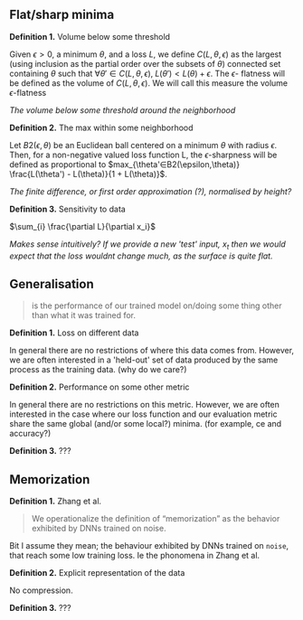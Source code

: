 ## Flat/sharp minima

<!--
- Minima w.r.t what? Inputs, parameters, outputs?
- Flatness wrt to what? Inputs, parameters, perturbations, test data, ?
-->

__Definition 1.__ Volume below some threshold

Given $\epsilon > 0$, a minimum $\theta$, and a loss $L$, we define $C(L, \theta, \epsilon)$ as the largest (using inclusion as the partial order over the subsets of $\theta$) connected set containing $\theta$ such that $\forall\theta' \in C(L, \theta, \epsilon),\;L(\theta') < L(\theta) + \epsilon$. The $\epsilon$- flatness will be defined as the volume of $C(L, \theta, \epsilon)$. We will call this measure the volume $\epsilon$-flatness

_The volume below some threshold around the neighborhood_

__Definition 2.__ The max within some neighborhood

Let $B2(\epsilon, \theta$) be an Euclidean ball centered on a minimum $\theta$ with radius $\epsilon$. Then, for a non-negative valued loss function L, the $\epsilon$-sharpness will be defined as proportional to
$max_{\theta'∈B2(\epsilon,\theta)} \frac{L(\theta') - L(\theta)}{1 + L(\theta)}$.

_The finite difference, or first order approximation (?), normalised by height?_

__Definition 3.__ Sensitivity to data

$\sum_{i} \frac{\partial L}{\partial x_i}$

_Makes sense intuitively? If we provide a new 'test' input,_ $x_t$ _then we would expect that the loss wouldnt change much, as the surface is quite flat._
<!--
I guess this is where the high dimensionality bites us?
Flatness in HD is hard?  
-->

<!--
Would be nice to show either;
- these definitions are equivalent,
- they are talking about different things and have different implications.

- What about the ratio/distribution of sharpness in different dimensions?
-->
## Generalisation

> is the performance of our trained model on/doing some thing other than what it was trained for.

<!-- Closely related to transfer. Without it, we could claim that these things 'learn'. Would be closer to our idea of memorisation. -- what happened to that pic, sharp-> memorisation, smooth -> generalisation. -->

__Definition 1.__ Loss on different data

In general there are no restrictions of where this data comes from. However, we are often interested in a 'held-out' set of data produced by the same process as the training data. (why do we care?)

__Definition 2.__ Performance on some other metric

In general there are no restrictions on this metric. However, we are often interested in the case where our loss function and our evaluation metric share the same global (and/or some local?) minima. (for example, ce and accuracy?)


__Definition 3.__ ???




## Memorization

__Definition 1.__ Zhang et al.

> We operationalize the definition of “memorization” as the behavior exhibited by DNNs trained on noise.

Bit I assume they mean; the behaviour exhibited by DNNs trained on `noise`, that reach some low training loss. Ie the phonomena in Zhang et al.

<!-- There are a few ways to train on noise. Some actually are helpful. Define training on noise -->

__Definition 2.__ Explicit representation of the data

No compression.

__Definition 3.__ ???
